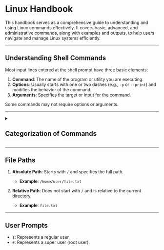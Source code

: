 <h1>Linux Handbook</h1>

This handbook serves as a comprehensive guide to understanding and using Linux commands effectively. It covers basic, advanced, and administrative commands, along with examples and outputs, to help users navigate and manage Linux systems efficiently.

---

<h2>Understanding Shell Commands</h2>

Most input lines entered at the shell prompt have three basic elements:

1. **Command**: The name of the program or utility you are executing.
2. **Options**: Usually starts with one or two dashes (e.g., `-p` or `--print`) and modifies the behavior of the command.
3. **Arguments**: Specifies the target or input for the command.

Some commands may not require options or arguments.

---

<details>
<summary><h2>Categorization of Commands</h2></summary>

<details>
<summary><h4><strong>1. Basic Commands</strong></h4></summary>

1. **`cat`**: Used to display the contents of a file or concatenate multiple files.

    - **Example**: `cat file.txt`
    - **Output**: Displays the content of `file.txt`.

2. **`head`**: Displays the first few lines of a file.

    - **Example**: `head file.txt`
    - **Output**: Shows the first 10 lines of `file.txt`.

3. **`tail`**: Displays the last few lines of a file.

    - **Example**: `tail file.txt`
    - **Output**: Shows the last 10 lines of `file.txt`.

4. **`man`**: Displays the manual or documentation for a command.

    - **Example**: `man ls`
    - **Output**: Opens the manual page for the `ls` command.

5. **`pwd`**: Prints the current working directory.

    - **Example**: `pwd`
    - **Output**: `/home/user`

6. **`ls`**: Lists the contents of the current directory.

    - **Example**: `ls`
    - **Output**: Lists files and directories in the current directory.

    - **Options**:
        - `-a`: Lists all files, including hidden files (those starting with `.`).
            - **Example**: `ls -a`
            - **Output**: `. .. file1 file2 .hiddenfile`
        - `-R`: Recursively lists directories and their contents.
            - **Example**: `ls -R`
            - **Output**: Displays all files and subdirectories.

7. **`tree`**: Displays the directory structure in a tree-like format.

    - **Example**: `tree`
    - **Output**:
        ```
        .
        ├── file1
        ├── file2
        └── file3
            └── subdir
        ```

8. **`cd`**: Changes the current directory.

    - **Example**: `cd /home/user`
    - **Output**: Changes the working directory to `/home/user`.

9. **`mkdir`**: Creates a new directory.

    - **Example**: `mkdir new_folder`
    - **Output**: Creates a directory named `new_folder`.

10. **`rmdir`**: Removes an empty directory.

    - **Example**: `rmdir empty_folder`
    - **Output**: Deletes the directory `empty_folder`.

11. **`touch`**: Creates an empty file.

    - **Example**: `touch file.txt`
    - **Output**: Creates a file named `file.txt`.

    - **Hidden File**: Prefix the filename with a dot (`.`) to create a hidden file.
        - **Example**: `touch .hiddenfile`
        - **Output**: Creates a hidden file named `.hiddenfile`.

12. **`mv`**: Moves or renames files.

    - **Example**: `mv file.txt /home/user`
    - **Output**: Moves `file.txt` to `/home/user`.

13. **`cp`**: Copies files.

    - **Example**: `cp file.txt /home/user`
    - **Output**: Copies `file.txt` to `/home/user`.

14. **`clear`**: Clears the terminal screen.

    - **Output**: Clears all text from the terminal.

15. **`history`**: Displays the list of previously executed commands.

    - **Output**:
        ```
        1  ls
        2  cd /home
        3  pwd
        ```

16. **`echo`**: Prints text to the terminal.

    - **Example**: `echo Hello`
    - **Output**: `Hello`

17. **`printf`**: Prints formatted text to the terminal. - **Example**: `printf "This is a ball.\n"` - **Output**: `This is a ball.`
</details>

---

<details>
<summary><h4><strong>2. Advanced Commands</strong></h4></summary>

1.  **`chmod`**: Changes file permissions.

    The `chmod` command is used to modify the permissions of a file or directory. Permissions determine who can read, write, or execute a file.

    -   **Permission Breakdown**:

        -   Each file or directory has three permission groups:

            1. **Owner**: The user who owns the file.
            2. **Group**: Other users in the same group as the owner.
            3. **Others**: All other users.

        -   Each group has three types of permissions:

            -   `r` → Read (4 in binary).
            -   `w` → Write (2 in binary).
            -   `x` → Execute (1 in binary).
            -   `-` → No permission (0 in binary).

        -   Permissions are represented as a combination of these values:
            -   `rwx` → Read, Write, Execute (4 + 2 + 1 = 7).
            -   `rw-` → Read, Write (4 + 2 = 6).
            -   `r--` → Read only (4).

    -   **How the Permission Number is Generated**:

        -   Permissions are represented as a three-digit number, where:
            -   The **first digit** represents the owner's permissions.
            -   The **second digit** represents the group's permissions.
            -   The **third digit** represents others' permissions.
        -   Each digit is the sum of the binary values for `r`, `w`, and `x`.

        -   **Example**:
            -   `chmod 754 file.txt`:
                -   `7` → Owner: Read (4) + Write (2) + Execute (1) = `rwx`.
                -   `5` → Group: Read (4) + Execute (1) = `r-x`.
                -   `4` → Others: Read (4) = `r--`.

    -   **Example Command**:

        -   `chmod 755 file.txt`
            -   **Explanation**:
                -   Owner: `rwx` (7).
                -   Group: `r-x` (5).
                -   Others: `r-x` (5).
            -   **Output**: Updates the permissions of `file.txt` to allow the owner full access, while the group and others can only read and execute.

    -   **Special Cases**:

        -   If the file starts with `d`, it is a directory.

            -   **Example**:
                -   `ls -l`
                    ```
                    drwxr-xr-x 2 user group 4096 Oct 10 12:00 my_directory
                    ```
                -   The `d` at the beginning indicates that `my_directory` is a directory.
                -   To change the permissions of this directory:
                    -   `chmod 755 my_directory`
                    -   **Explanation**: Grants the owner full access (`rwx`), and read/execute permissions (`r-x`) to the group and others.

        -   If the file starts with `-`, it is a regular file.
            -   **Example**:
                -   `ls -l`
                    ```
                    -rw-r--r-- 1 user group 1024 Oct 10 12:00 my_file.txt
                    ```
                -   The `-` at the beginning indicates that `my_file.txt` is a regular file.
                -   To change the permissions of this file:
                    -   `chmod 644 my_file.txt`
                    -   **Explanation**: Grants the owner read/write permissions (`rw-`), and read-only permissions (`r--`) to the group and others.

    -   **Chmod Calculator**:
        -   Use [Chmod Calculator](https://chmod-calculator.com) to easily calculate permissions.

2.  **`top`**: Displays real-time system processes and resource usage.

    -   **Example**: `top`
    -   **Output**: Displays CPU, memory usage, and running processes.

3.  **`ps`**: Displays information about running processes.

    -   **Example**: `ps`
    -   **Output**:

        ```
          PID TTY          TIME CMD
         1234 pts/0    00:00:01 bash
         5678 pts/0    00:00:00 ps
        ```

    -   **Options**:

        -   `-a`: Shows all processes associated with terminals.

            -   **Example**: `ps -a`
            -   **Output**:
                ```
                  PID TTY          TIME CMD
                 1234 pts/0    00:00:01 bash
                 5678 pts/0    00:00:00 ps
                 9101 pts/1    00:00:02 vim
                ```

        -   `-ef`: Displays detailed information about all processes.
            -   **Example**: `ps -ef`
            -   **Output**:
                ```
                 UID        PID  PPID  C STIME TTY          TIME CMD
                 root         1     0  0 10:00 ?        00:00:01 init
                 user      1234     1  0 10:01 pts/0    00:00:01 bash
                 user      5678  1234  0 10:02 pts/0    00:00:00 ps
                ```

4.  **`kill`**: Terminates a process by its PID.

    -   **Example**: `kill 1234`
    -   **Explanation**: The PID (Process ID) can be obtained using commands like `ps` or `top`. For example, running `ps` will list the currently running processes along with their PIDs.
    -   **Output**: Terminates the process with PID `1234`.

5.  **`vim`**: Opens a file in the Vim text editor.

    -   **Description**: Vim (Vi IMproved) is a highly configurable and powerful text editor used for efficiently creating and editing text files. It is widely used by developers and system administrators due to its versatility and extensive features.
    -   **Note**: Vim needs to be installed before use.
        -   **Installation Command**: `sudo apt install vim`
    -   **Example**: `vim file.txt`
    -   **Usage**:
        -   Press `i` to enter insert mode.
        -   Press `Esc` to exit insert mode.
        -   Type `:wq` to save and exit.
        -   Type `:q` to exit without saving.

    </details>

---

<details>
<summary><h4><strong>3. Administrative Commands</strong></h4></summary>

1. **`sudo`**: Executes commands with administrative privileges.

    - **Example**: `sudo apt update`
    - **Output**: Updates the package index.

2. **`su`**: Switches to another user account.

    - **Example**: `su username`
    - **Output**: Switches to the specified user.

3. **`sudo su`**: Temporarily switches to the root user.

    - **Example**: `sudo su`
    - **Output**: Grants root access.

4. **`apt`**: Manages software packages.
    - **Examples**:
      - `sudo apt update`: Updates the package index.
      - `sudo apt upgrade`: Upgrades all installed packages.
      - `sudo apt install packageName`: Installs the specified package.
      - `sudo apt remove packageName`: Removes the specified package.
      - `sudo apt purge packageName`: Removes the package and its configuration files.
      - `sudo apt autoremove`: Removes unnecessary dependencies.

 </details>

</details>

---

<h2>File Paths</h2>

1. **Absolute Path**: Starts with `/` and specifies the full path.

    - **Example**: `/home/user/file.txt`

2. **Relative Path**: Does not start with `/` and is relative to the current directory.
    - **Example**: `file.txt`

---

<h2>User Prompts</h2>

-   `$`: Represents a regular user.
-   `#`: Represents a super user (root user).
